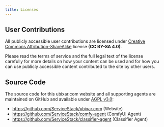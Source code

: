 ```yaml
---
title: Licenses
---
```


## User Contributions

All publicly accessible user contributions are licensed under 
[Creative Commons Attribution-ShareAlike](https://creativecommons.org/licenses/by-sa/4.0/) license **(CC BY-SA 4.0)**.

Please read the terms of service and the full legal text of the license carefully for more details on how your content 
can be used and for how you can use publicly accessible content contributed to the site by other users.

## Source Code

The source code for this ubixar.com website and all supporting agents are maintained on GitHub and available under 
[AGPL v3.0](https://www.gnu.org/licenses/agpl-3.0.en.html#content):
 
 - https://github.com/ServiceStack/ubixar.com (Website)
 - https://github.com/ServiceStack/comfy-agent (ComfyUI Agent)
 - https://github.com/ServiceStack/classifier-agent (Classifier Agent)